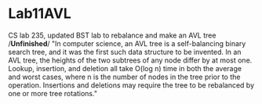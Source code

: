 # Lab11AVL
CS lab 235, updated BST lab to rebalance and make an AVL tree /**Unfinished**/
"In computer science, an AVL tree is a self-balancing binary search tree, and it was the first such data structure to be invented. In an AVL tree, the heights of the two subtrees of any node differ by at most one. Lookup, insertion, and deletion all take O(log n) time in both the average and worst cases, where n is the number of nodes in the tree prior to the operation. Insertions and deletions may require the tree to be rebalanced by one or more tree rotations."
